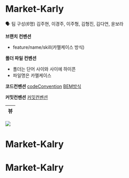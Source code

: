 # Market-Karly

🗣 팀 구성(6명)
김주현, 이경주, 이주형, 김형진, 김다연, 윤보라

**브랜치 컨벤션** 
- feature/name/skill(카멜케이스 방식)

**폴더 파일 컨벤션**
- 폴더는 단어 사이와 사이에 하이픈
- 파일명은 카멜케이스

**코드컨벤션**
[codeConvention](https://longing-polka-2df.notion.site/Code-Convention-1466b008b0a945ab8ada276654dd9357)
[BEM방식](https://nykim.work/15)

**커밋컨벤션**
[커밋컨벤션](https://longing-polka-2df.notion.site/Commit-Convention-f85a4e18385a4a7a9acc7d04b36ecafd)


|뷰|
|:---:|
<img src='https://velog.velcdn.com/images/leejh4197/post/3da77b30-4183-4f37-8a1b-69c50816a3a7/image.png'/>

# Market-Kalry
# Market-Kalry
